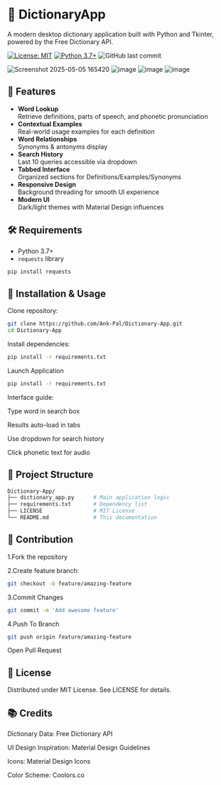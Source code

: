 # 📖 DictionaryApp

A modern desktop dictionary application built with Python and Tkinter, powered by the Free Dictionary API.

[![License: MIT](https://img.shields.io/badge/License-MIT-yellow.svg)](https://opensource.org/licenses/MIT)
[![Python 3.7+](https://img.shields.io/badge/Python-3.7%2B-blue.svg)](https://www.python.org/)
![GitHub last commit](https://img.shields.io/github/last-commit/Ank-Pal/Dictionary-App)


![Screenshot 2025-05-05 165420](https://github.com/user-attachments/assets/9f1739c1-21c9-4d32-89c6-59b7f0d39121)
![image](https://github.com/user-attachments/assets/687bbf7d-5e0a-432e-bcda-85f8a7ff932d)
![image](https://github.com/user-attachments/assets/1e15a3f1-2ce5-4931-bc44-b93b21cf1c64)
![image](https://github.com/user-attachments/assets/d3a0f628-441f-4316-9bb5-c4cfc35cdb78)


## 🌟 Features

- **Word Lookup**  
  Retrieve definitions, parts of speech, and phonetic pronunciation
- **Contextual Examples**  
  Real-world usage examples for each definition
- **Word Relationships**  
  Synonyms & antonyms display
- **Search History**  
  Last 10 queries accessible via dropdown
- **Tabbed Interface**  
  Organized sections for Definitions/Examples/Synonyms
- **Responsive Design**  
  Background threading for smooth UI experience
- **Modern UI**  
  Dark/light themes with Material Design influences

## 🛠️ Requirements

- Python 3.7+
- `requests` library

```bash
pip install requests
```
## 🚀 Installation & Usage
Clone repository:
```bash
git clone https://github.com/Ank-Pal/Dictionary-App.git
cd Dictionary-App
```
Install dependencies:
```bash
pip install -r requirements.txt
```
Launch Application 
```bash
pip install -r requirements.txt
```
Interface guide:

Type word in search box

Results auto-load in tabs

Use dropdown for search history

Click phonetic text for audio

## 📂 Project Structure
```bash
Dictionary-App/
├── dictionary_app.py      # Main application logic
├── requirements.txt       # Dependency list
├── LICENSE                # MIT License
└── README.md              # This documentation
```
## 🤝 Contribution
1.Fork the repository

2.Create feature branch:

```bash
git checkout -b feature/amazing-feature
```
3.Commit Changes
```bash
git commit -m 'Add awesome feature'
```
4.Push To Branch
```bash
git push origin feature/amazing-feature
```
Open Pull Request

## 📜 License
Distributed under MIT License. See LICENSE for details.

## 📚 Credits
Dictionary Data: Free Dictionary API

UI Design Inspiration: Material Design Guidelines

Icons: Material Design Icons

Color Scheme: Coolors.co


